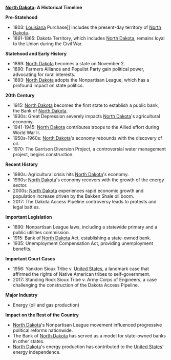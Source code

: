 **[North Dakota](./../north-dakota/): A Historical Timeline**

**Pre-Statehood**

* 1803: [Louisiana](./../louisiana/) Purchase]] includes the present-day territory of [North Dakota](./../north-dakota/).
* 1861-1865: Dakota Territory, which includes [North Dakota](./../north-dakota/), remains loyal to the Union during the Civil War.

**Statehood and Early History**

* 1889: [North Dakota](./../north-dakota/) becomes a state on November 2.
* 1890: Farmers Alliance and Populist Party gain political power, advocating for rural interests.
* 1893: [North Dakota](./../north-dakota/) adopts the Nonpartisan League, which has a profound impact on state politics.

**20th Century**

* 1915: [North Dakota](./../north-dakota/) becomes the first state to establish a public bank, the Bank of [North Dakota](./../north-dakota/).
* 1930s: Great Depression severely impacts [North Dakota](./../north-dakota/)'s agricultural economy.
* 1941-1945: [North Dakota](./../north-dakota/) contributes troops to the Allied effort during World War II.
* 1950s-1960s: [North Dakota](./../north-dakota/)'s economy rebounds with the discovery of oil.
* 1970: The Garrison Diversion Project, a controversial water management project, begins construction.

**Recent History**

* 1980s: Agricultural crisis hits [North Dakota](./../north-dakota/)'s economy.
* 1990s: [North Dakota](./../north-dakota/)'s economy recovers with the growth of the energy sector.
* 2000s: [North Dakota](./../north-dakota/) experiences rapid economic growth and population increase driven by the Bakken Shale oil boom.
* 2017: The Dakota Access Pipeline controversy leads to protests and legal battles.

**Important Legislation**

* 1890: Nonpartisan League laws, including a statewide primary and a public utilities commission.
* 1915: Bank of [North Dakota](./../north-dakota/) Act, establishing a state-owned bank.
* 1935: Unemployment Compensation Act, providing unemployment benefits.

**Important Court Cases**

* 1956: Yankton Sioux Tribe v. [United States](./../united-states/), a landmark case that affirmed the rights of Native American tribes to self-government.
* 2017: Standing Rock Sioux Tribe v. Army Corps of Engineers, a case challenging the construction of the Dakota Access Pipeline.

**Major Industry**

* Energy (oil and gas production)

**Impact on the Rest of the Country**

* [North Dakota](./../north-dakota/)'s Nonpartisan League movement influenced progressive political reforms nationwide.
* The Bank of [North Dakota](./../north-dakota/) has served as a model for state-owned banks in other states.
* [North Dakota](./../north-dakota/)'s energy production has contributed to the [United States](./../united-states/)' energy independence.